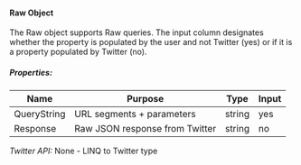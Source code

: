 #### Raw Object

The Raw object supports Raw queries. The input column designates whether the property is populated by the user and not Twitter (yes) or if it is a property populated by Twitter (no).

##### Properties:

| Name | Purpose | Type | Input |
|------|---------|------|-------|
| QueryString | URL segments + parameters | string | yes |
| Response | Raw JSON response from Twitter | string | no |

*Twitter API:* None - LINQ to Twitter type
